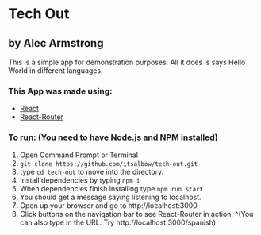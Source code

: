 # Tech Out
## by Alec Armstrong

This is a simple app for demonstration purposes. All it does is says Hello World in different languages.

### This App was made using:
* [React](https://facebook.github.io/react/)
* [React-Router](https://github.com/ReactTraining/react-router/)

### To run: (You need to have Node.js and NPM installed)
1. Open Command Prompt or Terminal
2. `git clone https://github.com/itsalbow/tech-out.git`
3. type `cd tech-out` to move into the directory.
4. Install dependencies by typing `npm i`
5. When dependencies finish installing type `npm run start`
6. You should get a message saying listening to localhost.
7. Open up your browser and go to http://localhost:3000
8. Click buttons on the navigation bar to see React-Router in action.
   ^(You can also type in the URL. Try http://localhost:3000/spanish)
